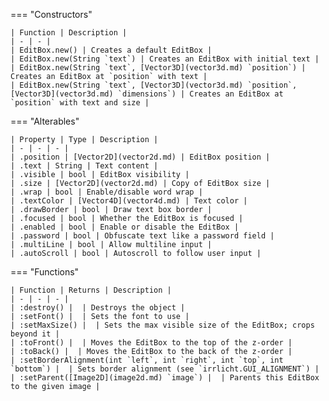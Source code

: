 === "Constructors"

    | Function | Description |
    | - | - |
    | EditBox.new() | Creates a default EditBox |
    | EditBox.new(String `text`) | Creates an EditBox with initial text |
    | EditBox.new(String `text`, [Vector3D](vector3d.md) `position`) | Creates an EditBox at `position` with text |
    | EditBox.new(String `text`, [Vector3D](vector3d.md) `position`, [Vector3D](vector3d.md) `dimensions`) | Creates an EditBox at `position` with text and size |

=== "Alterables"

    | Property | Type | Description |
    | - | - | - |
    | .position | [Vector2D](vector2d.md) | EditBox position |
    | .text | String | Text content |
    | .visible | bool | EditBox visibility |
    | .size | [Vector2D](vector2d.md) | Copy of EditBox size |
    | .wrap | bool | Enable/disable word wrap |
    | .textColor | [Vector4D](vector4d.md) | Text color |
    | .drawBorder | bool | Draw text box border |
    | .focused | bool | Whether the EditBox is focused |
    | .enabled | bool | Enable or disable the EditBox |
    | .password | bool | Obfuscate text like a password field |
    | .multiLine | bool | Allow multiline input |
    | .autoScroll | bool | Autoscroll to follow user input |

=== "Functions"

    | Function | Returns | Description |
    | - | - | - |
    | :destroy() |  | Destroys the object |
    | :setFont() |  | Sets the font to use |
    | :setMaxSize() |  | Sets the max visible size of the EditBox; crops beyond it |
    | :toFront() |  | Moves the EditBox to the top of the z-order |
    | :toBack() |  | Moves the EditBox to the back of the z-order |
    | :setBorderAlignment(int `left`, int `right`, int `top`, int `bottom`) |  | Sets border alignment (see `irrlicht.GUI_ALIGNMENT`) |
    | :setParent([Image2D](image2d.md) `image`) |  | Parents this EditBox to the given image |